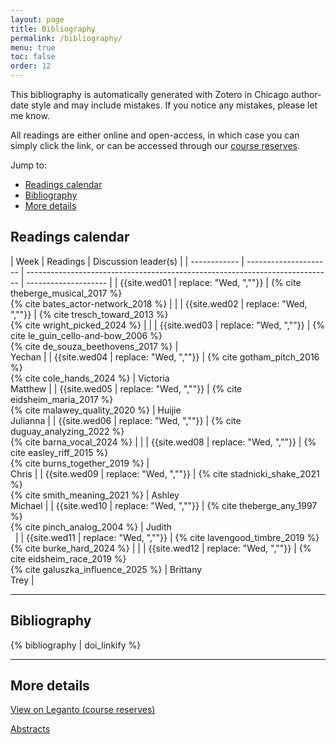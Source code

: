 ```yaml
---
layout: page
title: Bibliography
permalink: /bibliography/
menu: true
toc: false
order: 12
---
```


This bibliography is automatically generated with Zotero in Chicago author-date style and may include mistakes. If you notice any mistakes, please let me know.

All readings are either online and open-access, in which case you can simply click the link, or can be accessed through our [course reserves](https://wrlc-gm.alma.exlibrisgroup.com/leganto/public/01WRLC_GML/lists/25526307520004105?auth=CAS).

<div class="border-box" markdown="1">

Jump to:

-   [Readings calendar](#readings-calendar)
-   [Bibliography](#bibliography)
-   [More details](#more-details)

</div>

## Readings calendar

| Week         | Readings              | Discussion leader(s)                                                         |
| ------------ | --------------------- | ---------------------------------------------------------------------------- | -------------------- |
| {{site.wed01 | replace: "Wed, ",""}} | {% cite theberge_musical_2017 %}<br/>{% cite bates_actor-network_2018 %}     |                      |
| {{site.wed02 | replace: "Wed, ",""}} | {% cite tresch_toward_2013 %}<br/>{% cite wright_picked_2024 %}              |                      |
| {{site.wed03 | replace: "Wed, ",""}} | {% cite le_guin_cello-and-bow_2006 %}<br>{% cite de_souza_beethovens_2017 %} | <br/>Yechan          |
| {{site.wed04 | replace: "Wed, ",""}} | {% cite gotham_pitch_2016 %}<br/>{% cite cole_hands_2024 %}                  | Victoria<br/>Matthew |
| {{site.wed05 | replace: "Wed, ",""}} | {% cite eidsheim_maria_2017 %}<br/>{% cite malawey_quality_2020 %}           | Huijie<br/>Julianna  |
| {{site.wed06 | replace: "Wed, ",""}} | {% cite duguay_analyzing_2022 %}<br/>{% cite barna_vocal_2024 %}             |                      |
| {{site.wed08 | replace: "Wed, ",""}} | {% cite easley_riff_2015 %}<br/>{% cite burns_together_2019 %}               | <br/>Chris           |
| {{site.wed09 | replace: "Wed, ",""}} | {% cite stadnicki_shake_2021 %}<br/>{% cite smith_meaning_2021 %}            | Ashley<br/>Michael   |
| {{site.wed10 | replace: "Wed, ",""}} | {% cite theberge_any_1997 %}<br/>{% cite pinch_analog_2004 %}                | Judith<br/> &nbsp;   |
| {{site.wed11 | replace: "Wed, ",""}} | {% cite lavengood_timbre_2019 %}<br/>{% cite burke_hard_2024 %}              |                      |
| {{site.wed12 | replace: "Wed, ",""}} | {% cite eidsheim_race_2019 %}<br/>{% cite galuszka_influence_2025 %}         | Brittany<br/>Trey    |

---

## Bibliography

{% bibliography | doi_linkify %}

---

## More details

[View on Leganto (course reserves)](https://wrlc-gm.alma.exlibrisgroup.com/leganto/public/01WRLC_GML/lists/25526307520004105?auth=CAS)

[Abstracts](/ZoteroReport.html)

